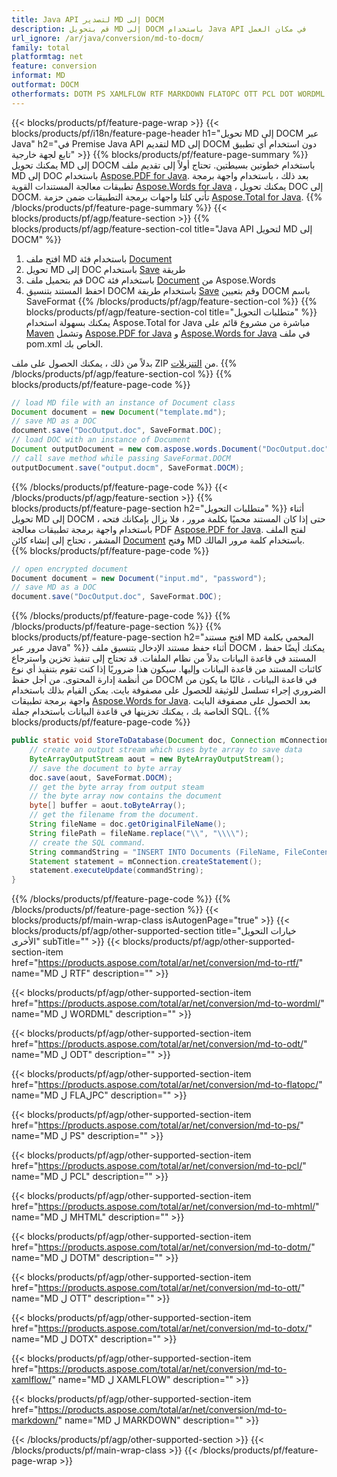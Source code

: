 ```yaml
---
title: Java API لتصدير MD إلى DOCM
description: قم بتحويل MD إلى DOCM باستخدام Java API في مكان العمل
url_ignore: /ar/java/conversion/md-to-docm/
family: total
platformtag: net
feature: conversion
informat: MD
outformat: DOCM
otherformats: DOTM PS XAMLFLOW RTF MARKDOWN FLATOPC OTT PCL DOT WORDML ODT MHTML
---
```

{{< blocks/products/pf/feature-page-wrap >}}
{{< blocks/products/pf/i18n/feature-page-header h1="تحويل MD إلى DOCM عبر Java" h2="في Premise Java API لتقديم MD إلى DOCM دون استخدام أي تطبيق تابع لجهة خارجية" >}}
{{% blocks/products/pf/feature-page-summary %}}
يمكنك تحويل MD إلى DOCM باستخدام خطوتين بسيطتين. تحتاج أولاً إلى تقديم ملف MD إلى DOC باستخدام [Aspose.PDF for Java](https://products.aspose.com/pdf/java/). بعد ذلك ، باستخدام واجهة برمجة تطبيقات معالجة المستندات القوية [Aspose.Words for Java](https://products.aspose.com/words/java/) ، يمكنك تحويل DOC إلى DOCM. تأتي كلتا واجهات برمجة التطبيقات ضمن حزمة [Aspose.Total for Java](https://products.aspose.com/total/java/).
{{% /blocks/products/pf/feature-page-summary  %}}
{{< blocks/products/pf/agp/feature-section >}}
{{% blocks/products/pf/agp/feature-section-col title="Java API لتحويل MD إلى DOCM" %}}
1. افتح ملف MD باستخدام فئة [Document](https://reference.aspose.com/pdf/java/com.aspose.pdf/Document)
2. تحويل MD إلى DOC باستخدام [Save](https://reference.aspose.com/pdf/java/com.aspose.pdf/Document#save-java.lang.String-com.aspose.pdf.SaveOptions) طريقة
3. قم بتحميل ملف DOC باستخدام فئة [Document](https://reference.aspose.com/words/java/com.aspose.words/Document) من Aspose.Words
4. احفظ المستند بتنسيق DOCM باستخدام طريقة [Save](https://reference.aspose.com/words/java/com.aspose.words/Document#save(java.lang.String.int)) وقم بتعيين DOCM باسم SaveFormat
{{% /blocks/products/pf/agp/feature-section-col %}}
{{% blocks/products/pf/agp/feature-section-col title="متطلبات التحويل" %}}
يمكنك بسهولة استخدام Aspose.Total for Java مباشرة من مشروع قائم على [Maven](https://releases.aspose.com/total/java/) وتشمل [Aspose.PDF for Java](https://docs.aspose.com/pdf/java/installation/) و [Aspose.Words for Java](https://docs.aspose.com/words/java/installation/) في ملف pom.xml الخاص بك.

بدلاً من ذلك ، يمكنك الحصول على ملف ZIP من [التنزيلات](https://releases.aspose.com/total/java).
{{% /blocks/products/pf/agp/feature-section-col %}}
{{% blocks/products/pf/feature-page-code %}}

```java
// load MD file with an instance of Document class
Document document = new Document("template.md");
// save MD as a DOC 
document.save("DocOutput.doc", SaveFormat.DOC); 
// load DOC with an instance of Document
Document outputDocument = new com.aspose.words.Document("DocOutput.doc");
// call save method while passing SaveFormat.DOCM
outputDocument.save("output.docm", SaveFormat.DOCM);   
```

{{% /blocks/products/pf/feature-page-code %}}
{{< /blocks/products/pf/agp/feature-section >}}
{{% blocks/products/pf/feature-page-section  h2="متطلبات التحويل" %}}
أثناء تحويل MD إلى DOCM ، حتى إذا كان المستند محميًا بكلمة مرور ، فلا يزال بإمكانك فتحه باستخدام واجهة برمجة تطبيقات معالجة PDF [Aspose.PDF for Java](https://docs.aspose.com/pdf/java/installation/). لفتح الملف المشفر ، تحتاج إلى إنشاء كائن [Document](https://reference.aspose.com/pdf/java/com.aspose.pdf/Document) وفتح MD باستخدام كلمة مرور المالك.  
{{% blocks/products/pf/feature-page-code %}}

```cs
// open encrypted document
Document document = new Document("input.md", "password");
// save MD as a DOC 
document.save("DocOutput.doc", SaveFormat.DOC);
```

{{% /blocks/products/pf/feature-page-code  %}}
{{% /blocks/products/pf/feature-page-section %}}
{{% blocks/products/pf/feature-page-section  h2="افتح مستند MD المحمي بكلمة مرور عبر Java" %}}
أثناء حفظ مستند الإدخال بتنسيق ملف DOCM ، يمكنك أيضًا حفظ المستند في قاعدة البيانات بدلاً من نظام الملفات. قد تحتاج إلى تنفيذ تخزين واسترجاع كائنات المستند من قاعدة البيانات وإليها. سيكون هذا ضروريًا إذا كنت تقوم بتنفيذ أي نوع من أنظمة إدارة المحتوى. من أجل حفظ DOCM في قاعدة البيانات ، غالبًا ما يكون من الضروري إجراء تسلسل للوثيقة للحصول على مصفوفة بايت. يمكن القيام بذلك باستخدام واجهة برمجة تطبيقات [Aspose.Words for Java](https://products.aspose.com/words/Java/). بعد الحصول على مصفوفة البايت الخاصة بك ، يمكنك تخزينها في قاعدة البيانات باستخدام جملة SQL. 
{{% blocks/products/pf/feature-page-code %}}

```java
public static void StoreToDatabase(Document doc, Connection mConnection) throws Exception {
    // create an output stream which uses byte array to save data
    ByteArrayOutputStream aout = new ByteArrayOutputStream();
    // save the document to byte array
    doc.save(aout, SaveFormat.DOCM);
    // get the byte array from output steam
    // the byte array now contains the document
    byte[] buffer = aout.toByteArray();
    // get the filename from the document.
    String fileName = doc.getOriginalFileName();
    String filePath = fileName.replace("\\", "\\\\");
    // create the SQL command.
    String commandString = "INSERT INTO Documents (FileName, FileContent) VALUES('" + filePath + "', '" + buffer + "')";
    Statement statement = mConnection.createStatement();
    statement.executeUpdate(commandString);
}  
```

{{% /blocks/products/pf/feature-page-code  %}}
{{% /blocks/products/pf/feature-page-section %}}
{{< blocks/products/pf/main-wrap-class isAutogenPage="true" >}}
{{< blocks/products/pf/agp/other-supported-section title="خيارات التحويل الأخرى" subTitle="" >}}
{{< blocks/products/pf/agp/other-supported-section-item href="https://products.aspose.com/total/ar/net/conversion/md-to-rtf/" name="MD ل RTF" description="" >}}

{{< blocks/products/pf/agp/other-supported-section-item href="https://products.aspose.com/total/ar/net/conversion/md-to-wordml/" name="MD ل WORDML" description="" >}}

{{< blocks/products/pf/agp/other-supported-section-item href="https://products.aspose.com/total/ar/net/conversion/md-to-odt/" name="MD ل ODT" description="" >}}

{{< blocks/products/pf/agp/other-supported-section-item href="https://products.aspose.com/total/ar/net/conversion/md-to-flatopc/" name="MD ل FLAلPC" description="" >}}

{{< blocks/products/pf/agp/other-supported-section-item href="https://products.aspose.com/total/ar/net/conversion/md-to-ps/" name="MD ل PS" description="" >}}

{{< blocks/products/pf/agp/other-supported-section-item href="https://products.aspose.com/total/ar/net/conversion/md-to-pcl/" name="MD ل PCL" description="" >}}

{{< blocks/products/pf/agp/other-supported-section-item href="https://products.aspose.com/total/ar/net/conversion/md-to-mhtml/" name="MD ل MHTML" description="" >}}

{{< blocks/products/pf/agp/other-supported-section-item href="https://products.aspose.com/total/ar/net/conversion/md-to-dotm/" name="MD ل DOTM" description="" >}}

{{< blocks/products/pf/agp/other-supported-section-item href="https://products.aspose.com/total/ar/net/conversion/md-to-ott/" name="MD ل OTT" description="" >}}

{{< blocks/products/pf/agp/other-supported-section-item href="https://products.aspose.com/total/ar/net/conversion/md-to-dotx/" name="MD ل DOTX" description="" >}}

{{< blocks/products/pf/agp/other-supported-section-item href="https://products.aspose.com/total/ar/net/conversion/md-to-xamlflow/" name="MD ل XAMLFLOW" description="" >}}

{{< blocks/products/pf/agp/other-supported-section-item href="https://products.aspose.com/total/ar/net/conversion/md-to-markdown/" name="MD ل MARKDOWN" description="" >}}


{{< /blocks/products/pf/agp/other-supported-section >}}
{{< /blocks/products/pf/main-wrap-class >}}
{{< /blocks/products/pf/feature-page-wrap >}}